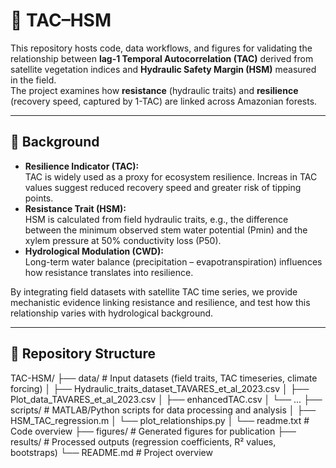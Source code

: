 # 🌱 TAC–HSM 

This repository hosts code, data workflows, and figures for validating the relationship between **lag-1 Temporal Autocorrelation (TAC)** derived from satellite vegetation indices and **Hydraulic Safety Margin (HSM)** measured in the field.  
The project examines how **resistance** (hydraulic traits) and **resilience** (recovery speed, captured by 1-TAC) are linked across Amazonian forests.

---

## 📖 Background

- **Resilience Indicator (TAC):**  
  TAC is widely used as a proxy for ecosystem resilience. Increas in TAC values suggest reduced recovery speed and greater risk of tipping points.  
- **Resistance Trait (HSM):**  
  HSM is calculated from field hydraulic traits, e.g., the difference between the minimum observed stem water potential (Pmin) and the xylem pressure at 50% conductivity loss (P50).  
- **Hydrological Modulation (CWD):**  
  Long-term water balance (precipitation – evapotranspiration) influences how resistance translates into resilience.  

By integrating field datasets with satellite TAC time series, we provide mechanistic evidence linking resistance and resilience, and test how this relationship varies with hydrological background.

---

## 📂 Repository Structure
TAC-HSM/
├── data/ # Input datasets (field traits, TAC timeseries, climate forcing)
│ ├── Hydraulic_traits_dataset_TAVARES_et_al_2023.csv
│ ├── Plot_data_TAVARES_et_al_2023.csv
│ ├── enhancedTAC.csv
│ └── ...
├── scripts/ # MATLAB/Python scripts for data processing and analysis
│ ├── HSM_TAC_regression.m
│ └── plot_relationships.py
│ └── readme.txt # Code overview
├── figures/ # Generated figures for publication
├── results/ # Processed outputs (regression coefficients, R² values, bootstraps)
└── README.md # Project overview


